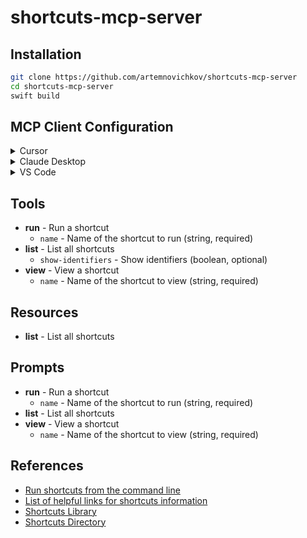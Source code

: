 # shortcuts-mcp-server

## Installation

```bash
git clone https://github.com/artemnovichkov/shortcuts-mcp-server
cd shortcuts-mcp-server
swift build
```

## MCP Client Configuration

<details>
<summary>Cursor</summary>

For project cofiguration, update `.cursor/mcp.json` file in your project directory. To use across all projects, create a `~/.cursor/mcp.json` file in your home directory.

```json
{
  "servers": {
    "shortcuts-mcp-server": {
      "type": "stdio",
      "command": "/absolute/path/to/shortcuts-mcp-server/.build/arm64-apple-macosx/debug/shortcuts-mcp-server"
    }
  }
}
```

Don't forget to replace the path to the executable.

[Read more](https://docs.cursor.com/context/model-context-protocol)

</details>

<details>
<summary>Claude Desktop</summary>

1. Open Settings -> Developer -> Edit Config
2. Open the config file at `~/Library/Application Support/Claude/claude_desktop_config.json` and update:

```json
{
  "mcpServers": {
    "shortcuts-mcp-server": {
      "type": "stdio",
      "command": "/absolute/path/to/shortcuts-mcp-server/.build/arm64-apple-macosx/debug/shortcuts-mcp-server"
    }
  }
}
```

Don't forget to replace the path to the executable.

3. Restart Claude Desktop.

[Read more](https://modelcontextprotocol.io/quickstart/user)

</details>

<details>
<summary>VS Code</summary>

For quick install:

[![Install with Docker in VS Code](https://img.shields.io/badge/VS_Code-Install_Server-0098FF?style=flat-square&logo=visualstudiocode&logoColor=white)](https://insiders.vscode.dev/redirect/mcp/install?name=github&inputs=%5B%7B%22id%22%3A%22github_token%22%2C%22type%22%3A%22promptString%22%2C%22description%22%3A%22GitHub%20Personal%20Access%20Token%22%2C%22password%22%3Atrue%7D%5D&config=%7B%22command%22%3A%22docker%22%2C%22args%22%3A%5B%22run%22%2C%22-i%22%2C%22--rm%22%2C%22-e%22%2C%22GITHUB_PERSONAL_ACCESS_TOKEN%22%2C%22ghcr.io%2Fgithub%2Fgithub-mcp-server%22%5D%2C%22env%22%3A%7B%22GITHUB_PERSONAL_ACCESS_TOKEN%22%3A%22%24%7Binput%3Agithub_token%7D%22%7D%7D)

For manual installation, add the following JSON block to your User Settings (JSON) file in VS Code. You can do this by pressing `Ctrl + Shift + P` and typing `Preferences: Open User Settings (JSON)`.

```json
{
  "servers": {
    "shortcuts-mcp-server": {
      "type": "stdio",
      "command": "/absolute/path/to/shortcuts-mcp-server/.build/arm64-apple-macosx/debug/shortcuts-mcp-server"
    }
  }
}
```

Don't forget to replace the path to the executable.

[Read more](https://code.visualstudio.com/docs/copilot/chat/mcp-servers)

</details>

## Tools

- **run** - Run a shortcut
    - `name` - Name of the shortcut to run (string, required)
- **list** - List all shortcuts
    - `show-identifiers` - Show identifiers (boolean, optional)
- **view** - View a shortcut
    - `name` - Name of the shortcut to view (string, required)
    
## Resources

- **list** - List all shortcuts

## Prompts

- **run** - Run a shortcut
    - `name` - Name of the shortcut to run (string, required)
- **list** - List all shortcuts
- **view** - View a shortcut
    - `name` - Name of the shortcut to view (string, required)

## References

- [Run shortcuts from the command line](https://support.apple.com/en-kz/guide/shortcuts-mac/apd455c82f02/mac)
- [List of helpful links for shortcuts information](https://www.reddit.com/r/shortcuts/comments/gzjgbr/list_of_helpful_links_for_shortcuts_information/)
- [Shortcuts Library](https://matthewcassinelli.com/sirishortcuts/library/)
- [Shortcuts Directory](https://shortcuts.directory)
